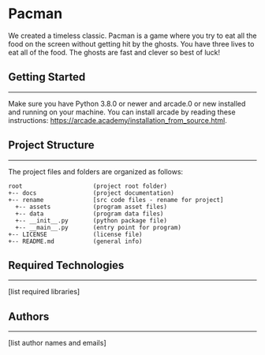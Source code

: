 # Pacman
We created a timeless classic. Pacman is a game where you try
to eat all the food on the screen without getting hit by the ghosts. You have three lives to eat all of the food. The ghosts are fast and clever so best of luck!

## Getting Started
---
Make sure you have Python 3.8.0 or newer and arcade.0 or new installed and running on your machine. You can install arcade by reading these instructions: https://arcade.academy/installation_from_source.html. 


## Project Structure
---
The project files and folders are organized as follows:
```
root                    (project root folder)
+-- docs                (project documentation)
+-- rename              [src code files - rename for project]
  +-- assets            (program asset files)
  +-- data              (program data files)
  +-- __init__.py       (python package file)
  +-- __main__.py       (entry point for program)
+-- LICENSE             (license file)
+-- README.md           (general info)
```

## Required Technologies
---
[list required libraries]

## Authors
---
[list author names and emails]
